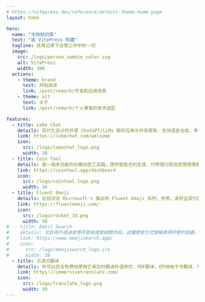 ```yaml
---
# https://vitepress.dev/reference/default-theme-home-page
layout: home

hero:
  name: "文档知识库"
  text: "由 VitePress 构建"
  tagline: 简单记录下日常工作中的一切
  image:
    src: /logo/person_zombie_color.svg
    alt: VitePress
    width: 300
  actions:
    - theme: brand
      text: 开始阅读
      link: /post/remark/开发和应用场景
    - theme: alt
      text: 关于 
      link: /post/remark/个人博客的技术选型

features:
  - title: Lobe Chat
    details: 现代化设计的开源 ChatGPT/LLMs 聊天应用与开发框架，支持语音合成、多模态、可扩展的（function call）插件系统，一键免费拥有你自己的 ChatGPT 应用
    link: https://lobechat.com/welcome
    icon:
      src: /logo/lobechat_logo.png
      width: 30
  - title: Coin Tool
    details: 是一個多功能的在線加密工具箱，提供智能合約生成、代幣發行和加密管理等服務，旨在簡化和安全地處理加密貨幣操作。
    link: https://cointool.app/dashboard
    icon: 
      src: /logo/cointool_logo.png
      width: 34
  - title: Fluent Emoji
    details: 在线浏览 Microsoft's 推出的 Fluent Emoji 系列，熟悉、友好且现代的表情符号目录。
    link: https://fluentemoji.com/
    icon:
      src: /logo/rocket_3d.png
      width: 30
#  - title: Emoji Search
#    details: 允許用戶透過表情符號來搜索相關內容。這種搜索方式理解表情符號的語義，幫助快速且直觀地找到與特定表情相關的信息或資源。
#    link: https://www.emojisearch.app/
#    icon:
#      src: /logo/emojisearch_logo.ico
#      width: 30
  - title: 沉浸式翻译
    details: 你可以完全免费地使用它来实时翻译外语网页，PDF翻译，EPUB电子书翻译，视频双语字幕翻译等。还可以自由选择调用OpenAI (ChatGPT)、DeepL、Gemini等人工智能引擎来翻译上述内容。
    link: https://immersivetranslate.com/
    icon:
      src: /logo/translate_logo.png
      width: 30
---
```


